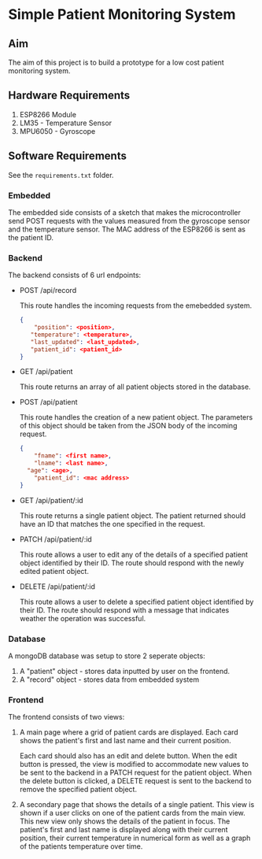 # Simple Patient Monitoring System
  
## Aim
The aim of this project is to build a prototype for a low cost patient monitoring system.
  
## Hardware Requirements 
1. ESP8266 Module
2. LM35 - Temperature Sensor
3. MPU6050 - Gyroscope
  
## Software Requirements
See the `requirements.txt` folder.
   
### Embedded 

The embedded side consists of a sketch that makes the microcontroller send POST requests with the values measured from the gyroscope sensor and the temperature sensor. The MAC address of the ESP8266 is sent as the patient ID.

### Backend

The backend consists of 6 url endpoints:

- POST /api/record

    This route handles the incoming requests from the emebedded system.

    ```json
    {
    	"position": <position>,
       "temperature": <temperature>,
       "last_updated": <last_updated>,
       "patient_id": <patient_id>
    }
    ```

- GET /api/patient

    This route returns an array of all patient objects stored in the database.

- POST /api/patient

    This route handles the creation of a new patient object. The parameters of this object should be taken from the JSON body of the incoming request.

    ```json
    {
    	"fname": <first name>,
    	"lname": <last name>,
      "age": <age>,
    	"patient_id": <mac address>
    }
    ```

- GET /api/patient/:id

    This route returns a single patient object. The patient returned should have an ID that matches the one specified in the request.

- PATCH /api/patient/:id

    This route allows a user to edit any of the details of a specified patient object identified by their ID. The route should respond with the newly edited patient object.

- DELETE /api/patient/:id

    This route allows a user to delete a specified patient object identified by their ID. The route should respond with a message that indicates weather the operation was successful.

### Database

A mongoDB database was setup to store 2 seperate objects:
1. A "patient" object - stores data inputted by user on the frontend.
2. A "record" object - stores data from embedded system

### Frontend

The frontend consists of two views:

1. A main page where a grid of patient cards are displayed. Each card shows the patient's first and last name and their current position. 

    Each card should also has an edit and delete button. When the edit button is pressed, the view is modified to accommodate new values to be sent to the backend in a PATCH request for the patient object. When the delete button is clicked, a DELETE request is sent to the backend to remove the specified patient object.

2. A secondary page that shows the details of a single patient. This view is shown if a user clicks on one of the patient cards from the main view. This new view only shows the details of the patient in focus. The patient's first and last name is displayed along with their current position, their current temperature in numerical form as well as a graph of the patients temperature over time.

   
